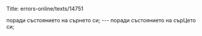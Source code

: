 Title: errors-online/texts/14751

поради състоянието на сърнето си; --- поради състоянието на сърЦето си;
